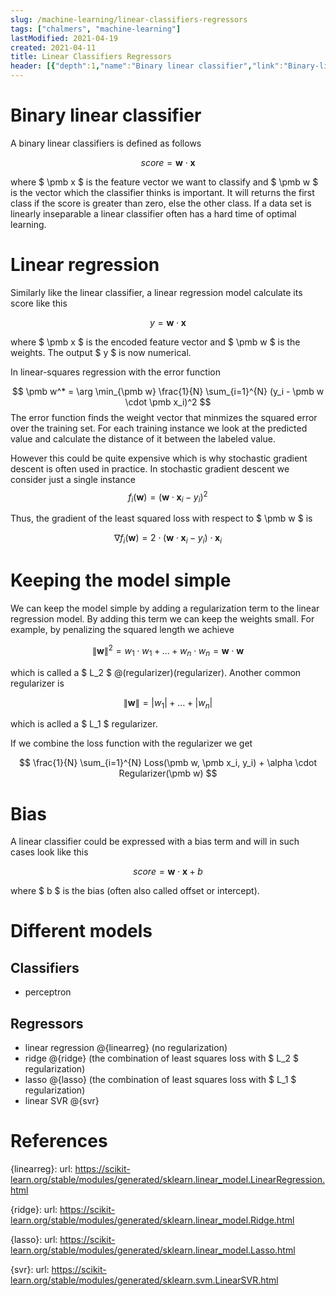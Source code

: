 ```yaml
---
slug: /machine-learning/linear-classifiers-regressors
tags: ["chalmers", "machine-learning"]
lastModified: 2021-04-19
created: 2021-04-11
title: Linear Classifiers Regressors
header: [{"depth":1,"name":"Binary linear classifier","link":"Binary-linear-classifier"},{"depth":1,"name":"Linear regression","link":"Linear-regression"},{"depth":1,"name":"Bias","link":"Bias"},{"depth":1,"name":"Different models","link":"Different-models"},{"depth":2,"name":"Classifiers","link":"Classifiers"},{"depth":2,"name":"Regressors","link":"Regressors"},{"depth":1,"name":"References","link":"References"}]
---
```


# Binary linear classifier

A binary linear classifiers is defined as follows

$$
score = \pmb w \cdot \pmb x
$$

where $ \pmb x $ is the feature vector we want to classify and $ \pmb w $ is the vector which the classifier thinks is important. It will returns the first class if the score is greater than zero, else the other class. If a data set is linearly inseparable a linear classifier often has a hard time of optimal learning.

# Linear regression
Similarly like the linear classifier, a linear regression model calculate its score like this

$$
y = \pmb w \cdot \pmb x
$$

where $ \pmb x $ is the encoded feature vector and $ \pmb w $ is the weights. The output $ y $ is now numerical.

In linear-squares regression with the error function

$$
\pmb w^* =  \arg \min_{\pmb w} \frac{1}{N} \sum_{i=1}^{N} (y_i - \pmb w \cdot \pmb x_i)^2
$$
The error function finds the weight vector that minmizes the squared error over the training set. For each training instance we look at the predicted value and calculate the distance of it between the labeled value.

However this could be quite expensive which is why stochastic gradient descent is often used in practice. In stochastic gradient descent we consider just a single instance
$$
f_i(\pmb w) = (\pmb w \cdot \pmb x_i - y_i) ^ 2
$$

Thus, the gradient of the least squared loss with respect to $ \pmb w $ is

$$
\nabla f_i (\pmb w) = 2 \cdot (\pmb w \cdot \pmb x_i - y_i) \cdot \pmb x_i
$$

# Keeping the model simple
We can keep the model simple by adding a regularization term to the linear regression model. By adding this term we can keep the weights small. For example, by penalizing the squared length we achieve

$$
\| \pmb w \| ^ 2 = w_1 \cdot w_1 + \ldots + w_n \cdot w_n = \pmb w \cdot \pmb w
$$

which is called a $ L_2 $ @(regularizer)(regularizer). Another common regularizer is

$$
\| \pmb w \| = | w_1 | + \ldots + | w_n |
$$

which is aclled a $ L_1 $ regularizer.

If we combine the loss function with the regularizer we get

$$
\frac{1}{N} \sum_{i=1}^{N} Loss(\pmb w, \pmb x_i, y_i) + \alpha \cdot Regularizer(\pmb w)
$$


# Bias

A linear classifier could be expressed with a bias term and will in such cases look like this

$$
score = \pmb w \cdot \pmb x + b
$$

where $ b $ is the bias (often also called offset or intercept).

# Different models

## Classifiers
- perceptron

## Regressors
- linear regression @{linearreg} (no regularization)
- ridge @{ridge} (the combination of least squares loss with $ L_2 $ regularization)
- lasso @{lasso} (the combination of least squares loss with $ L_1 $ regularization)
- linear SVR @{svr}

# References
{linearreg}:
    url: https://scikit-learn.org/stable/modules/generated/sklearn.linear_model.LinearRegression.html

{ridge}:
    url: https://scikit-learn.org/stable/modules/generated/sklearn.linear_model.Ridge.html

{lasso}:
    url: https://scikit-learn.org/stable/modules/generated/sklearn.linear_model.Lasso.html

{svr}:
    url: https://scikit-learn.org/stable/modules/generated/sklearn.svm.LinearSVR.html